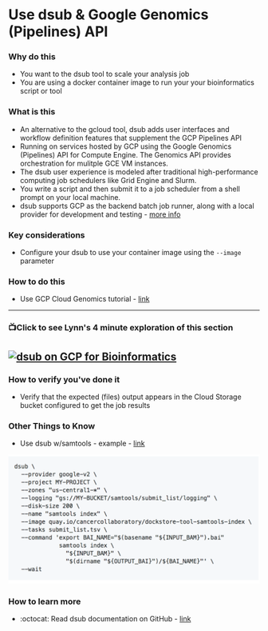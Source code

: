 # Use dsub & Google Genomics (Pipelines) API

### Why do this
 - You want to the dsub tool to scale your analysis job
 - You are using a docker container image to run your your bioinformatics script or tool

### What is this
 - An alternative to the gcloud tool, dsub adds user interfaces and workflow definition features that supplement the GCP Pipelines API 
 - Running on services hosted by GCP using the Google Genomics (Pipelines) API for Compute Engine.  The Genomics API provides orchestration for mulitple GCE VM instances.
 - The dsub user experience is modeled after traditional high-performance computing job schedulers like Grid Engine and Slurm. 
 - You write a script and then submit it to a job scheduler from a shell prompt on your local machine.
 - dsub supports GCP as the backend batch job runner, along with a local provider for development and testing - [more info](https://github.com/DataBiosphere/dsub/blob/master/docs/providers/README.md#google-v2-provider)

### Key considerations
 - Configure your dsub to use your container image using the `--image` parameter

### How to do this
 - Use GCP Cloud Genomics tutorial - [link](https://cloud.google.com/genomics/docs/tutorials/dsub)

 ---
 ### 📺Click to see Lynn's 4 minute exploration of this section  
[![dsub on GCP for Bioinformatics](http://img.youtube.com/vi/zWHspeEuPs0/0.jpg)](http://www.youtube.com/watch?v=zWHspeEuPs0 "dsub on GCP for Bioinformatics")
----


### How to verify you've done it
 - Verify that the expected (files) output appears in the Cloud Storage bucket configured to get the job results

 

### Other Things to Know
 - Use dsub w/samtools - example - [link](https://github.com/DataBiosphere/dsub/tree/master/examples/samtools)

 [![dsub-code](/images/dsub-code.png)]()

### How to learn more
 - :octocat: Read dsub documentation on GitHub - [link](https://github.com/DataBiosphere/dsub)